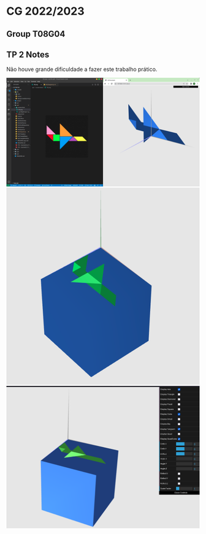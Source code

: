# CG 2022/2023

## Group T08G04

## TP 2 Notes

Não houve grande dificuldade a fazer este trabalho prático.

![Screenshot 1](screenshots/cg-t08g04-t2/../cg-t08g04-tp2-1.png)
![Screenshot 1](screenshots/cg-t08g04-t2/../cg-t08g04-tp2-2.png)
![Screenshot 1](screenshots/cg-t08g04-t2/../cg-t08g04-tp2-3.png)
